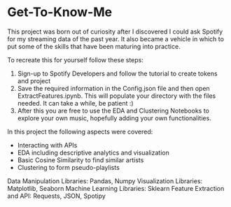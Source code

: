 # Get-To-Know-Me

This project was born out of curiosity after I discovered I could ask Spotify for my streaming data of the past year. 
It also became a vehicle in which to put some of the skills that have been maturing into practice. 

To recreate this for yourself follow these steps:

1. Sign-up to Spotify Developers and follow the tutorial to create tokens and project
2. Save the required information in the Config.json file and then open ExtractFeatures.ipynb. This will populate your directory with the files needed. It can take a while, be patient :)
3. After this you are free to use the EDA and Clustering Notebooks to explore your own music, hopefully adding your own functionalities. 

In this project the following aspects were covered:

- Interacting with APIs
- EDA including descriptive analytics and visualization
- Basic Cosine Similarity to find similar artists
- Clustering to form pseudo-playlists

Data Manipulation Libraries: Pandas, Numpy
Visualization Libraries: Matplotlib, Seaborn
Machine Learning Libraries: Sklearn
Feature Extraction and API: Requests, JSON, Spotipy

